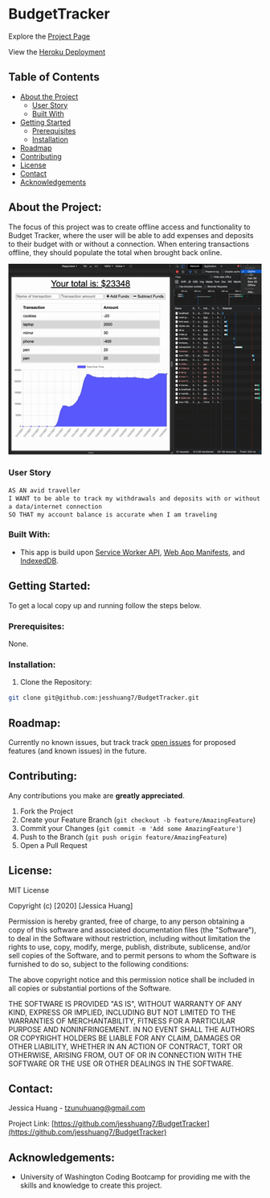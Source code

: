 # BudgetTracker

Explore the [Project Page](https://github.com/jesshuang7/BudgetTracker)

View the [Heroku Deployment](https://whispering-wave-61907.herokuapp.com/)

## Table of Contents

* [About the Project](#about-the-project)
  * [User Story](#user-story)
  * [Built With](#built-with)
* [Getting Started](#getting-started)
  * [Prerequisites](#prerequisites)
  * [Installation](#installation)
* [Roadmap](#roadmap)
* [Contributing](#contributing)
* [License](#License)
* [Contact](#contact)
* [Acknowledgements](#acknowledgements)

## About the Project:
The focus of this project was to create offline access and functionality to Budget Tracker, where the user will be able to add expenses and deposits to their budget with or without a connection. When entering transactions offline, they should populate the total when brought back online.


![Project Gif](public/assets/BudgetTracker.gif)

### User Story

```
AS AN avid traveller
I WANT to be able to track my withdrawals and deposits with or without a data/internet connection
SO THAT my account balance is accurate when I am traveling
```

### Built With:
* This app is build upon [Service Worker API](https://developer.mozilla.org/en-US/docs/Web/API/Service_Worker_API), [Web App Manifests](https://developer.mozilla.org/en-US/docs/Web/Manifest), and [IndexedDB](hhttps://developer.mozilla.org/en-US/docs/Web/API/IndexedDB_API).

## Getting Started:
To get a local copy up and running follow the steps below.

### Prerequisites:
None.

### Installation:
1. Clone the Repository:
```sh
git clone git@github.com:jesshuang7/BudgetTracker.git
```

## Roadmap:
Currently no known issues, but track track [open issues](https://github.com/jesshuang7/BudgetTracker/issues ) for proposed features (and known issues) in the future.


## Contributing:
Any contributions you make are **greatly appreciated**.

1. Fork the Project
2. Create your Feature Branch (`git checkout -b feature/AmazingFeature`)
3. Commit your Changes (`git commit -m 'Add some AmazingFeature'`)
4. Push to the Branch (`git push origin feature/AmazingFeature`)
5. Open a Pull Request

## License:

MIT License

Copyright (c) [2020] [Jessica Huang]

Permission is hereby granted, free of charge, to any person obtaining a copy
of this software and associated documentation files (the "Software"), to deal
in the Software without restriction, including without limitation the rights
to use, copy, modify, merge, publish, distribute, sublicense, and/or sell
copies of the Software, and to permit persons to whom the Software is
furnished to do so, subject to the following conditions:

The above copyright notice and this permission notice shall be included in all
copies or substantial portions of the Software.

THE SOFTWARE IS PROVIDED "AS IS", WITHOUT WARRANTY OF ANY KIND, EXPRESS OR
IMPLIED, INCLUDING BUT NOT LIMITED TO THE WARRANTIES OF MERCHANTABILITY,
FITNESS FOR A PARTICULAR PURPOSE AND NONINFRINGEMENT. IN NO EVENT SHALL THE
AUTHORS OR COPYRIGHT HOLDERS BE LIABLE FOR ANY CLAIM, DAMAGES OR OTHER
LIABILITY, WHETHER IN AN ACTION OF CONTRACT, TORT OR OTHERWISE, ARISING FROM,
OUT OF OR IN CONNECTION WITH THE SOFTWARE OR THE USE OR OTHER DEALINGS IN THE
SOFTWARE.

## Contact:
Jessica Huang - tzunuhuang@gmail.com

Project Link: [https://github.com/jesshuang7/BudgetTracker](https://github.com/jesshuang7/BudgetTracker)

## Acknowledgements: 
* University of Washington Coding Bootcamp for providing me with the skills and knowledge to create this project. 

